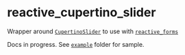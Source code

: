 # reactive_cupertino_slider

Wrapper around [`CupertinoSlider`](https://api.flutter.dev/flutter/cupertino/CupertinoSlider-class.html) to use with [`reactive_forms`](https://pub.dev/packages/reactive_forms)

Docs in progress. See [`example`](https://github.com/artflutter/reactive_forms_widgets/tree/master/packages/reactive_cupertino_slider/example) folder for sample.